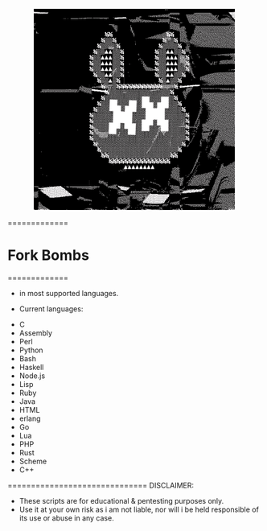 <p align="center">
<img src="https://github.com/EchoNine/Multil4ng-f0rk-bomb5/blob/master/fo-rk.gif">
</p>



=============
# Fork Bombs
=============

* in most supported languages.

* Current languages:

 - C
 - Assembly
 - Perl
 - Python
 - Bash
 - Haskell
 - Node.js
 - Lisp
 - Ruby
 - Java
 - HTML
 - erlang
 - Go
 - Lua
 - PHP
 - Rust
 - Scheme
 - C++




==============================
DISCLAIMER:

* These scripts are for educational & pentesting purposes only. 
* Use it at your own risk as i am not liable, nor will i be held responsible of its use or abuse in any case.
